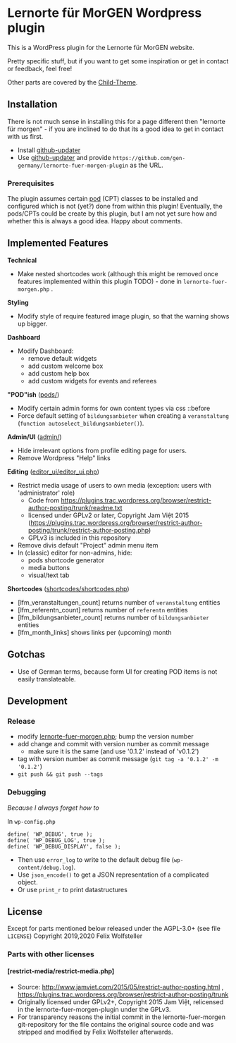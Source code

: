 # Lernorte für MorGEN Wordpress plugin

This is a WordPress plugin for the Lernorte für MorGEN website.

Pretty specific stuff, but if you want to get some inspiration or get in contact or feedback, feel free!

Other parts are covered by the [Child-Theme](https://github.com/gen-germany/lernorte-fuer-morgen-childtheme).

## Installation

There is not much sense in installing this for a page different then "lernorte für morgen" - if you are inclined to do that its a good idea to get in contact with us first.

  * Install [github-updater](https://github.com/afragen/github-updater)
  * Use [github-updater](https://github.com/afragen/github-updater) and provide `https://github.com/gen-germany/lernorte-fuer-morgen-plugin` as the URL.

### Prerequisites

The plugin assumes certain [pod](pods.io) (CPT) classes to be installed and configured which is not (yet?) done from within this plugin!
Eventually, the pods/CPTs could be create by this plugin, but I am not yet sure how and whether this is always a good idea. Happy about comments.

## Implemented Features

**Technical**
  * Make nested shortcodes work (although this might be removed once features implemented within this plugin TODO) - done in `lernorte-fuer-morgen.php` .

**Styling**
  * Modify style of require featured image plugin, so that the warning shows up bigger.

**Dashboard**
  * Modify Dashboard:
    * remove default widgets
    * add custom welcome box
    * add custom help box
    * add custom widgets for events and referees

**"POD"ish**
([pods/](pods/))

  * Modify certain admin forms for own content types via css ::before
  * Force default setting of `bildungsanbieter` when creating a `veranstaltung` (`function autoselect_bildungsanbieter()`).

**Admin/UI**
([admin/](admin/))
  * Hide irrelevant options from profile editing page for users.
  * Remove Wordpress "Help" links

**Editing**
([editor_ui/editor_ui.php](editor_ui/editor_ui.php))
  * Restrict media usage of users to own media (exception: users with 'administrator' role)
    - Code from https://plugins.trac.wordpress.org/browser/restrict-author-posting/trunk/readme.txt
    - licensed under GPLv2 or later, Copyright Jam Việt 2015 (https://plugins.trac.wordpress.org/browser/restrict-author-posting/trunk/restrict-author-posting.php)
    - GPLv3 is included in this repository
  * Remove divis default "Project" admin menu item
  * In (classic) editor for non-admins, hide:
    - pods shortcode generator
    - media buttons
    - visual/text tab

**Shortcodes**
([shortcodes/shortcodes.php](shortcodes/shortcodes.php))
  * [lfm_veranstaltungen_count] returns number of `veranstaltung` entities
  * [lfm_referentn_count] returns number of `referentn` entities
  * [lfm_bildungsanbieter_count] returns number of `bildungsanbieter` entities
  * [lfm_month_links] shows links per (upcoming) month

## Gotchas

  * Use of German terms, because form UI for creating POD items is not easily translateable.

## Development

### Release

  * modify [lernorte-fuer-morgen.php](lernorte-fuer-morgen.php); bump the version number
  * add change and commit with version number as commit message
    * make sure it is the same (and use '0.1.2' instead of 'v0.1.2')
  * tag with version number as commit message (`git tag -a '0.1.2' -m '0.1.2'`)
  * `git push && git push --tags`

### Debugging

*Because I always forget how to*

In `wp-config.php`
```
define( 'WP_DEBUG', true );
define( 'WP_DEBUG_LOG', true );
define( 'WP_DEBUG_DISPLAY', false );
```

- Then use `error_log` to write to the default debug file (`wp-content/debug.log`).
- Use `json_encode()` to get a JSON representation of a complicated object.
- Or use `print_r` to print datastructures


## License

Except for parts mentioned below released under the AGPL-3.0+ (see file `LICENSE`)
Copyright 2019,2020 Felix Wolfsteller

### Parts with other licenses

#### [restrict-media/restrict-media.php]

  * Source: http://www.jamviet.com/2015/05/restrict-author-posting.html , https://plugins.trac.wordpress.org/browser/restrict-author-posting/trunk
  * Originally licensed under GPLv2+, Copyright 2015 Jam Việt, relicensed in the lernorte-fuer-morgen-plugin under the GPLv3.
  * For transparency reasons the initial commit in the lernorte-fuer-morgen git-repository for the file contains the original source code and was stripped and modified by Felix Wolfsteller afterwards.
  
